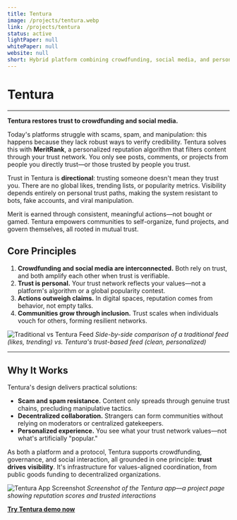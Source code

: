 ```yaml
---
title: Tentura
image: /projects/tentura.webp
link: /projects/tentura
status: active
lightPaper: null
whitePaper: null
website: null
short: Hybrid platform combining crowdfunding, social media, and personalized reputation
---
```



# Tentura


---

**Tentura restores trust to crowdfunding and social media.**

Today's platforms struggle with scams, spam, and manipulation: this happens because they lack robust ways to verify credibility. Tentura solves this with **MeritRank**, a personalized reputation algorithm that filters content through your trust network. You only see posts, comments, or projects from people you directly trust—or those trusted by people you trust.

Trust in Tentura is **directional**: trusting someone doesn't mean they trust you. There are no global likes, trending lists, or popularity metrics. Visibility depends entirely on personal trust paths, making the system resistant to bots, fake accounts, and viral manipulation.

Merit is earned through consistent, meaningful actions—not bought or gamed. Tentura empowers communities to self-organize, fund projects, and govern themselves, all rooted in mutual trust.


## Core Principles

1. **Crowdfunding and social media are interconnected.** Both rely on trust, and both amplify each other when trust is verifiable.
2. **Trust is personal.** Your trust network reflects your values—not a platform's algorithm or a global popularity contest.
3. **Actions outweigh claims.** In digital spaces, reputation comes from behavior, not empty talks.
4. **Communities grow through inclusion.** Trust scales when individuals vouch for others, forming resilient networks.

![Traditional vs Tentura Feed](https://placehold.co/800x400?text=Feed+Comparison)
*Side-by-side comparison of a traditional feed (likes, trending) vs. Tentura's trust-based feed (clean, personalized)*

---

## Why It Works

Tentura's design delivers practical solutions:

- **Scam and spam resistance.** Content only spreads through genuine trust chains, precluding manipulative tactics.
- **Decentralized collaboration.** Strangers can form communities without relying on moderators or centralized gatekeepers.
- **Personalized experience.** You see what your trust network values—not what's artificially "popular."

As both a platform and a protocol, Tentura supports crowdfunding, governance, and social interaction, all grounded in one principle: **trust drives visibility**. It's infrastructure for values-aligned coordination, from public goods funding to decentralized organizations.

![Tentura App Screenshot](https://placehold.co/800x400?text=App+Screenshot)
*Screenshot of the Tentura app—a project page showing reputation scores and trusted interactions*

[**Try Tentura demo now**](https://stage.tentura.io)

